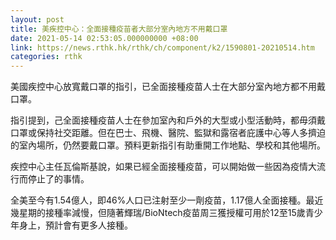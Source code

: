 ```yaml
---
layout: post
title: 美疾控中心：全面接種疫苗者大部分室內地方不用戴口罩
date: 2021-05-14 02:53:05.000000000 +08:00
link: https://news.rthk.hk/rthk/ch/component/k2/1590801-20210514.htm
categories: rthk
---
```


美國疾控中心放寬戴口罩的指引，已全面接種疫苗人士在大部分室內地方都不用戴口罩。

指引提到，己全面接種疫苗人士在參加室內和戶外的大型或小型活動時，都毋須戴口罩或保持社交距離。但在巴士、飛機、醫院、監獄和露宿者庇護中心等人多擠迫的室內場所，仍然要戴口罩。預料更新指引有助重開工作地點、學校和其他場所。

疾控中心主任瓦倫斯基說，如果已經全面接種疫苗，可以開始做一些因為疫情大流行而停止了的事情。

全美至今有1.54億人，即46%人口已注射至少一劑疫苗，1.17億人全面接種。最近幾星期的接種率減慢，但隨著輝瑞/BioNtech疫苗周三獲授權可用於12至15歲青少年身上，預計會有更多人接種。
